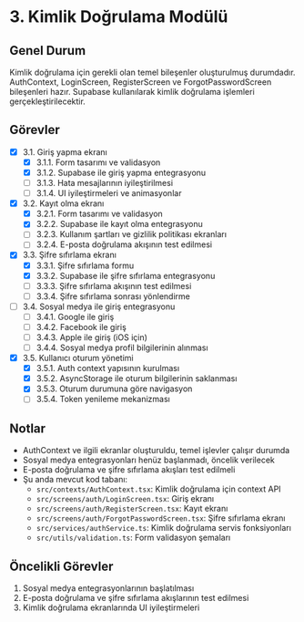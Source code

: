 # 3. Kimlik Doğrulama Modülü

## Genel Durum
Kimlik doğrulama için gerekli olan temel bileşenler oluşturulmuş durumdadır. AuthContext, LoginScreen, RegisterScreen ve ForgotPasswordScreen bileşenleri hazır. Supabase kullanılarak kimlik doğrulama işlemleri gerçekleştirilecektir.

## Görevler

- [x] 3.1. Giriş yapma ekranı
  - [x] 3.1.1. Form tasarımı ve validasyon
  - [x] 3.1.2. Supabase ile giriş yapma entegrasyonu
  - [ ] 3.1.3. Hata mesajlarının iyileştirilmesi
  - [ ] 3.1.4. UI iyileştirmeleri ve animasyonlar

- [x] 3.2. Kayıt olma ekranı 
  - [x] 3.2.1. Form tasarımı ve validasyon
  - [x] 3.2.2. Supabase ile kayıt olma entegrasyonu
  - [ ] 3.2.3. Kullanım şartları ve gizlilik politikası ekranları
  - [ ] 3.2.4. E-posta doğrulama akışının test edilmesi

- [x] 3.3. Şifre sıfırlama ekranı
  - [x] 3.3.1. Şifre sıfırlama formu
  - [x] 3.3.2. Supabase ile şifre sıfırlama entegrasyonu
  - [ ] 3.3.3. Şifre sıfırlama akışının test edilmesi
  - [ ] 3.3.4. Şifre sıfırlama sonrası yönlendirme

- [ ] 3.4. Sosyal medya ile giriş entegrasyonu
  - [ ] 3.4.1. Google ile giriş
  - [ ] 3.4.2. Facebook ile giriş
  - [ ] 3.4.3. Apple ile giriş (iOS için)
  - [ ] 3.4.4. Sosyal medya profil bilgilerinin alınması

- [x] 3.5. Kullanıcı oturum yönetimi 
  - [x] 3.5.1. Auth context yapısının kurulması
  - [x] 3.5.2. AsyncStorage ile oturum bilgilerinin saklanması
  - [x] 3.5.3. Oturum durumuna göre navigasyon
  - [ ] 3.5.4. Token yenileme mekanizması

## Notlar
- AuthContext ve ilgili ekranlar oluşturuldu, temel işlevler çalışır durumda
- Sosyal medya entegrasyonları henüz başlanmadı, öncelik verilecek
- E-posta doğrulama ve şifre sıfırlama akışları test edilmeli
- Şu anda mevcut kod tabanı:
  - `src/contexts/AuthContext.tsx`: Kimlik doğrulama için context API
  - `src/screens/auth/LoginScreen.tsx`: Giriş ekranı
  - `src/screens/auth/RegisterScreen.tsx`: Kayıt ekranı
  - `src/screens/auth/ForgotPasswordScreen.tsx`: Şifre sıfırlama ekranı
  - `src/services/authService.ts`: Kimlik doğrulama servis fonksiyonları
  - `src/utils/validation.ts`: Form validasyon şemaları

## Öncelikli Görevler
1. Sosyal medya entegrasyonlarının başlatılması
2. E-posta doğrulama ve şifre sıfırlama akışlarının test edilmesi
3. Kimlik doğrulama ekranlarında UI iyileştirmeleri 
